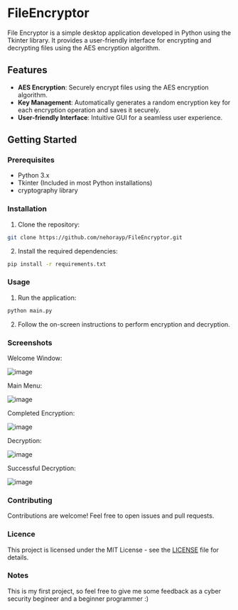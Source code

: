 # FileEncryptor
File Encryptor is a simple desktop application developed in Python using the Tkinter library. It provides a user-friendly interface for encrypting and decrypting files using the AES encryption algorithm.

## Features
* **AES Encryption**: Securely encrypt files using the AES encryption algorithm.
* **Key Management**: Automatically generates a random encryption key for each encryption operation and saves it securely.
* **User-friendly Interface**: Intuitive GUI for a seamless user experience.

## Getting Started
### Prerequisites
* Python 3.x
* Tkinter (Included in most Python installations)
* cryptography library

### Installation
1. Clone the repository:
```bash
git clone https://github.com/nehorayp/FileEncryptor.git
```
2. Install the required dependencies:
```bash
pip install -r requirements.txt
```

### Usage
1. Run the application:
```bash
python main.py
```
2. Follow the on-screen instructions to perform encryption and decryption.

### Screenshots
Welcome Window:

![image](https://github.com/nehorayp/FileEncryptor/assets/91248841/b718009b-fcf4-4a3d-baee-b7664858b2a4)

Main Menu:

![image](https://github.com/nehorayp/FileEncryptor/assets/91248841/762f980a-21b9-43bd-bdcd-9f0e79b8280d)

Completed Encryption:

![image](https://github.com/nehorayp/FileEncryptor/assets/91248841/a1c2ca86-8d9d-420d-b331-73aa18ed47c3)

Decryption:

![image](https://github.com/nehorayp/FileEncryptor/assets/91248841/549d3044-ed43-4dbf-9103-c54cff91bb09)

Successful Decryption:

![image](https://github.com/nehorayp/FileEncryptor/assets/91248841/4bd21ecc-cf82-4f32-834e-a34b5b3ded54)

### Contributing
Contributions are welcome! Feel free to open issues and pull requests.

### Licence
This project is licensed under the MIT License - see the [LICENSE](LICENSE) file for details.

### Notes
This is my first project, so feel free to give me some feedback as a cyber security begineer and a beginner programmer :)

